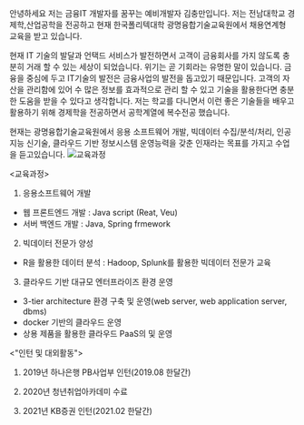 안녕하세요 저는 금융IT 개발자를 꿈꾸는 예비개발자 김충만입니다.
저는 전남대학교 경제학,산업공학을 전공하고 현재 한국폴리텍대학 광명융합기술교육원에서 채용연계형 교육을 받고 있습니다.

현재 IT 기술의 발달과 언택드 서비스가 발전하면서 고객이 금융회사를 가지 않도록 충분히 거래 할 수 있는 세상이 되었습니다. 
위기는 곧 기회라는 유명한 말이 있습니다. 금융을 중심에 두고 IT기술의 발전은 금융사업의 발전을 돕고있기 때문입니다. 
고객의 자산을 관리함에 있어 수 많은 정보를 효과적으로 관리 할 수 있고 기술을 활용한다면 충분한 도움을 받을 수 있다고 생각합니다. 
저는 학교를 다니면서 이런 좋은 기술들을 배우고 활용하기 위해 경제학을 전공하면서 공학계열에 복수전공 했습니다.

현재는 광명융합기술교육원에서 응용 소프트웨어 개발, 빅데이터 수집/분석/처리, 인공지능 신기술, 클라우드 기반 정보시스템 운영능력을 갖춘 인재라는 목표를 가지고 수업을 듣고있습니다.
![교육과정](https://user-images.githubusercontent.com/79954014/118357904-5125b380-b5b7-11eb-8a5e-a4cebef24509.jpg)

<교육과정>

1) 응용소프트웨어 개발
- 웹 프론트엔드 개발 : Java script (Reat, Veu)
- 서버 백엔드 개발 : Java, Spring frmework

2) 빅데이터 전문가 양성
- R을 활용한 데이터 분석 : Hadoop, Splunk를 활용한 빅데이터 전문가 교육

3) 클라우드 기반 대규모 엔터프라이즈 환경 운영
- 3-tier architecture 환경 구축 및 운영(web server, web application server, dbms)
- docker 기반의 클라우드 운영
- 상용 제품을 활용한 클라우드 PaaS의 및 운영


<"인턴 및 대외활동">

1) 2019년 하나은행 PB사업부 인턴(2019.08 한달간)

2) 2020년 청년취업아카데미 수료

3) 2021년 KB증권 인턴(2021.02 한달간)
